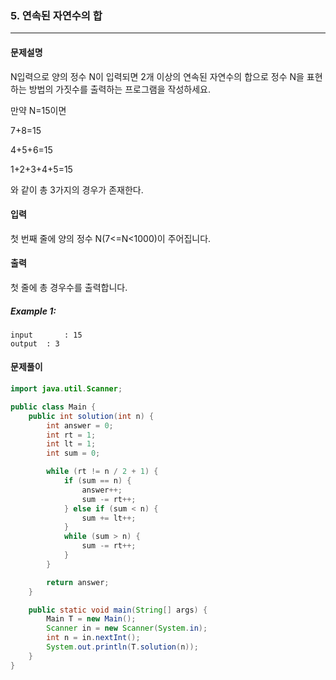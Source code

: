 ### 5. 연속된 자연수의 합

---

#### 문제설명

N입력으로 양의 정수 N이 입력되면 2개 이상의 연속된 자연수의 합으로 정수 N을 표현하는 방법의 가짓수를 출력하는 프로그램을 작성하세요.

만약 N=15이면

7+8=15

4+5+6=15

1+2+3+4+5=15

와 같이 총 3가지의 경우가 존재한다.

#### 입력

첫 번째 줄에 양의 정수 N(7<=N<1000)이 주어집니다.

#### 출력

첫 줄에 총 경우수를 출력합니다.

##### Example 1:

```
input		: 15
output	: 3
```

#### 문제풀이

```java
import java.util.Scanner;

public class Main {
    public int solution(int n) {
        int answer = 0;
        int rt = 1;
        int lt = 1;
        int sum = 0;

        while (rt != n / 2 + 1) {
            if (sum == n) {
                answer++;
                sum -= rt++;
            } else if (sum < n) {
                sum += lt++;
            }
            while (sum > n) {
                sum -= rt++;
            }
        }

        return answer;
    }

    public static void main(String[] args) {
        Main T = new Main();
        Scanner in = new Scanner(System.in);
        int n = in.nextInt();
        System.out.println(T.solution(n));
    }
}

```

